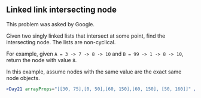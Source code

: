 ## Linked link intersecting node

This problem was asked by Google.

Given two singly linked lists that intersect at some point, find the intersecting node. The lists are non-cyclical.

For example, given `A = 3 -> 7 -> 8 -> 10` and `B = 99 -> 1 -> 8 -> 10`, return the node with value `8`.

In this example, assume nodes with the same value are the exact same node objects.

```jsx
<Day21 arrayProps="[[30, 75],[0, 50],[60, 150],[60, 150], [50, 160]]" />
```
